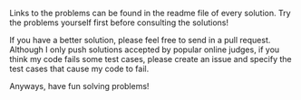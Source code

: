 Links to the problems can be found in the readme file of every solution. Try the problems yourself first before consulting the solutions!

If you have a better solution, please feel free to send in a pull request. Although I only push solutions accepted by popular online judges, if you think my code fails some test cases, please create an issue and specify the test cases that cause my code to fail.

Anyways, have fun solving problems!
